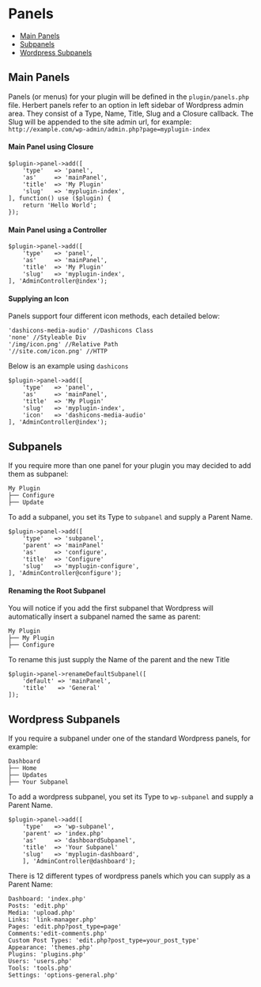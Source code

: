 # Panels

- [Main Panels](#main-panels)
- [Subpanels](#subpanels)
- [Wordpress Subpanels](#wp-subpanels)

<a name="main-panels"></a>
## Main Panels

Panels (or menus) for your plugin will be defined in the `plugin/panels.php` file. Herbert panels refer to an option in left sidebar of Wordpress admin area. They consist of a Type, Name, Title, Slug and a Closure callback. The Slug will be appended to the site admin url, for example: `http://example.com/wp-admin/admin.php?page=myplugin-index`


#### Main Panel using Closure

	$plugin->panel->add([
		'type'   => 'panel',
		'as'     => 'mainPanel',
		'title'  => 'My Plugin'
		'slug'   => 'myplugin-index',
	], function() use ($plugin) {
		return 'Hello World';
	});



#### Main Panel using a Controller

	$plugin->panel->add([
		'type'   => 'panel',
		'as'     => 'mainPanel',
		'title'  => 'My Plugin'
		'slug'   => 'myplugin-index',
	], 'AdminController@index');


#### Supplying an Icon
Panels support four different icon methods, each detailed below:

```
'dashicons-media-audio' //Dashicons Class
'none' //Styleable Div
'/img/icon.png' //Relative Path
'//site.com/icon.png' //HTTP
```

Below is an example using `dashicons`

	$plugin->panel->add([
		'type'   => 'panel',
		'as'     => 'mainPanel',
		'title'  => 'My Plugin'
		'slug'   => 'myplugin-index',
		'icon'   => 'dashicons-media-audio'
	], 'AdminController@index');

<a name="subpanels"></a>
## Subpanels

If you require more than one panel for your plugin you may decided to add them as subpanel:

```
My Plugin
├── Configure
├── Update
```

To add a subpanel, you set its Type to `subpanel` and supply a Parent Name.

	$plugin->panel->add([
		'type'   => 'subpanel',
		'parent' => 'mainPanel'
		'as'     => 'configure',
		'title'  => 'Configure'
		'slug'   => 'myplugin-configure',
	], 'AdminController@configure');

#### Renaming the Root Subpanel

You will notice if you add the first subpanel that Wordpress will automatically insert a subpanel named the same as parent:

```
My Plugin
├── My Plugin
├── Configure
```

To rename this just supply the Name of the parent and the new Title

	$plugin->panel->renameDefaultSubpanel([
		'default' => 'mainPanel',
		'title'   => 'General'
	]);

<a name="wp-subpanels"></a>
## Wordpress Subpanels

If you require a subpanel under one of the standard Wordpress panels, for example:

```
Dashboard
├── Home
├── Updates
├── Your Subpanel
```

To add a wordpress subpanel, you set its Type to `wp-subpanel` and supply a Parent Name.

	$plugin->panel->add([
		'type'   => 'wp-subpanel',
		'parent' => 'index.php'
		'as'     => 'dashboardSubpanel',
		'title'  => 'Your Subpanel'
		'slug'   => 'myplugin-dashboard',
		], 'AdminController@dashboard');

There is 12 different types of wordpress panels which you can supply as a Parent Name:

```
Dashboard: 'index.php'
Posts: 'edit.php'
Media: 'upload.php'
Links: 'link-manager.php'
Pages: 'edit.php?post_type=page'
Comments:'edit-comments.php'
Custom Post Types: 'edit.php?post_type=your_post_type'
Appearance: 'themes.php'
Plugins: 'plugins.php'
Users: 'users.php'
Tools: 'tools.php'
Settings: 'options-general.php'
```
